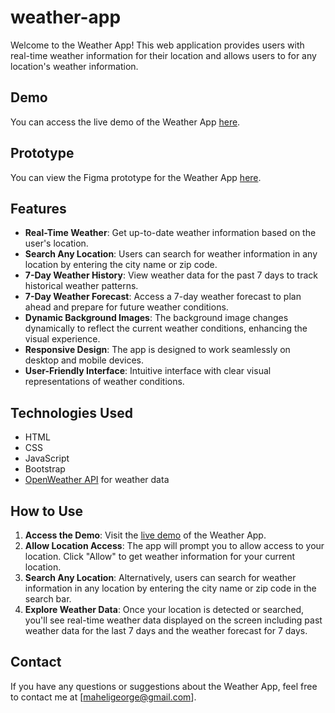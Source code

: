 # weather-app

Welcome to the Weather App! This web application provides users with real-time weather information for their location and allows users to for any location's weather information.

## Demo

You can access the live demo of the Weather App [here](https://maheli101.github.io/weather-app/).

## Prototype

You can view the Figma prototype for the Weather App [here](https://www.figma.com/file/pWzDUzQ4biOAfHzy3KIBtL/Weather-App-prototype?type=design&node-id=0%3A1&mode=dev&t=wiOJ2MVxSOiTfZwD-1).

## Features

- **Real-Time Weather**: Get up-to-date weather information based on the user's location.
- **Search Any Location**: Users can search for weather information in any location by entering the city name or zip code.
- **7-Day Weather History**: View weather data for the past 7 days to track historical weather patterns.
- **7-Day Weather Forecast**: Access a 7-day weather forecast to plan ahead and prepare for future weather conditions.
- **Dynamic Background Images**: The background image changes dynamically to reflect the current weather conditions, enhancing the visual experience.
- **Responsive Design**: The app is designed to work seamlessly on desktop and mobile devices.
- **User-Friendly Interface**: Intuitive interface with clear visual representations of weather conditions.


## Technologies Used

- HTML
- CSS
- JavaScript
- Bootstrap
- [OpenWeather API](https://www.weatherapi.com/) for weather data

## How to Use

1. **Access the Demo**: Visit the [live demo](https://maheli101.github.io/weather-app/) of the Weather App.
2. **Allow Location Access**: The app will prompt you to allow access to your location. Click "Allow" to get weather information for your current location.
3. **Search Any Location**: Alternatively, users can search for weather information in any location by entering the city name or zip code in the search bar.
4. **Explore Weather Data**: Once your location is detected or searched, you'll see real-time weather data displayed on the screen including past weather data for the last 7 days and the weather forecast for 7 days.



## Contact

If you have any questions or suggestions about the Weather App, feel free to contact me at [maheligeorge@gmail.com].
